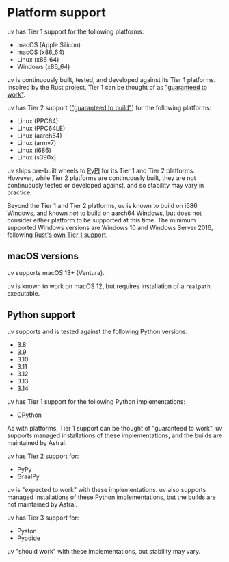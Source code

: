 # Platform support

uv has Tier 1 support for the following platforms:

- macOS (Apple Silicon)
- macOS (x86_64)
- Linux (x86_64)
- Windows (x86_64)

uv is continuously built, tested, and developed against its Tier 1 platforms. Inspired by the Rust
project, Tier 1 can be thought of as
["guaranteed to work"](https://doc.rust-lang.org/beta/rustc/platform-support.html).

uv has Tier 2 support
(["guaranteed to build"](https://doc.rust-lang.org/beta/rustc/platform-support.html)) for the
following platforms:

- Linux (PPC64)
- Linux (PPC64LE)
- Linux (aarch64)
- Linux (armv7)
- Linux (i686)
- Linux (s390x)

uv ships pre-built wheels to [PyPI](https://pypi.org/project/uv/) for its Tier 1 and Tier 2
platforms. However, while Tier 2 platforms are continuously built, they are not continuously tested
or developed against, and so stability may vary in practice.

Beyond the Tier 1 and Tier 2 platforms, uv is known to build on i686 Windows, and known _not_ to
build on aarch64 Windows, but does not consider either platform to be supported at this time. The
minimum supported Windows versions are Windows 10 and Windows Server 2016, following
[Rust's own Tier 1 support](https://blog.rust-lang.org/2024/02/26/Windows-7.html).

## macOS versions

uv supports macOS 13+ (Ventura).

uv is known to work on macOS 12, but requires installation of a `realpath` executable.

## Python support

uv supports and is tested against the following Python versions:

- 3.8
- 3.9
- 3.10
- 3.11
- 3.12
- 3.13
- 3.14

uv has Tier 1 support for the following Python implementations:

- CPython

As with platforms, Tier 1 support can be thought of "guaranteed to work". uv supports managed
installations of these implementations, and the builds are maintained by Astral.

uv has Tier 2 support for:

- PyPy
- GraalPy

uv is "expected to work" with these implementations. uv also supports managed installations of these
Python implementations, but the builds are not maintained by Astral.

uv has Tier 3 support for:

- Pyston
- Pyodide

uv "should work" with these implementations, but stability may vary.
